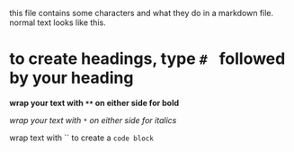 this file contains some characters and what they do in a markdown file. normal text looks like this.

# to create headings, type `# ` followed by your heading

**wrap your text with `**` on either side for bold**

*wrap your text with `*` on either side for italics*

wrap text with `` to create a `code block`
